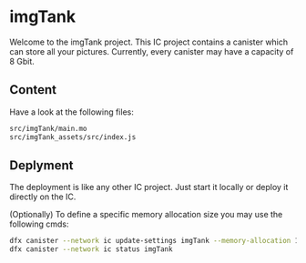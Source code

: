 # imgTank

Welcome to the imgTank project. This IC project contains a canister which can store all your pictures.
Currently, every canister may have a capacity of 8 Gbit.

## Content

Have a look at the following files:

```bash
src/imgTank/main.mo
src/imgTank_assets/src/index.js
```

## Deplyment

The deployment is like any other IC project. Just start it locally or deploy it directly on the IC.

(Optionally) To define a specific memory allocation size you may use the following cmds:
```bash
dfx canister --network ic update-settings imgTank --memory-allocation 1GiB
dfx canister --network ic status imgTank
```